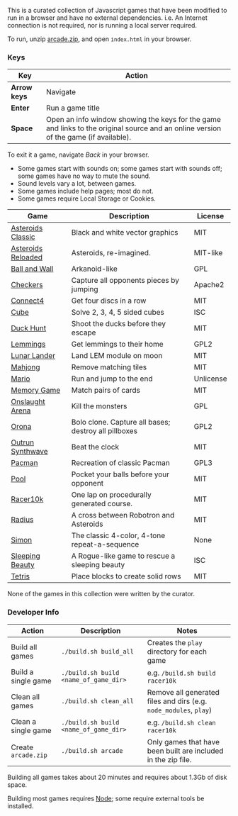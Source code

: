 This is a curated collection of Javascript games that have been modified to run in a browser and have no external dependencies. i.e. An Internet connection is not required, nor is running a local server required.

To run, unzip [arcade.zip](arcade.zip), and open `index.html` in your browser.

### Keys
 Key   |  Action
-------|--------------
__Arrow keys__ | Navigate  
__Enter__      | Run a game title  
__Space__      | Open an info window showing the keys for the game and links to the original source and an online version of the game (if available).

To exit it a game, navigate _Back_ in your browser.

 * Some games start with sounds on; some games start with sounds off; some games have no way to mute the sound.
 * Sound levels vary a lot, between games.
 * Some games include help pages; most do not.
 * Some games require Local Storage or Cookies.


  Game |  Description | License
-------|--------------|---------
[Asteroids Classic](https://github.com/dmcinnes/HTML5-Asteroids)| Black and white vector graphics | MIT
[Asteroids Reloaded](https://github.com/kevinroast/Asteroids-Reloaded) | Asteroids, re-imagined. | MIT-like
[Ball and Wall](https://github.com/budnix/ball-and-wall)        | Arkanoid-like | GPL
[Checkers](https://github.com/kschuetz/checkers)                | Capture all opponents pieces by jumping | Apache2
[Connect4](https://github.com/kenrick95/c4)                     | Get four discs in a row | MIT
[Cube](https://github.com/bsehovac/the-cube)                    | Solve 2, 3, 4, 5 sided cubes | ISC
[Duck Hunt](https://github.com/MattSurabian/DuckHunt-JS)        | Shoot the ducks before they escape | MIT
[Lemmings](https://github.com/radare/fxos-app-lemmings)         | Get lemmings to their home | GPL2
[Lunar Lander](https://github.com/sebleedelisle/apollolander)   | Land LEM module on moon | MIT
[Mahjong](https://github.com/ffalt/mah)                         | Remove matching tiles | MIT
[Mario](https://github.com/robertkleffner/mariohtml5)           | Run and jump to the end | Unlicense
[Memory Game](https://github.com/mmenavas/memory-game)          | Match pairs of cards | MIT
[Onslaught Arena](https://github.com/lostdecade/onslaught_arena)| Kill the monsters | GPL
[Orona](https://github.com/stephank/orona)                      | Bolo clone. Capture all bases; destroy all pillboxes | GPL2
[Outrun Synthwave](https://github.com/lrq3000/javascript-racer) | Beat the clock | MIT
[Pacman](https://github.com/shaunlebron/pacman)                 | Recreation of classic Pacman | GPL3
[Pool](https://github.com/henshmi/Classic-Pool-Game)            | Pocket your balls before your opponent | MIT
[Racer10k](https://github.com/onaluf/RacerJS)                   | One lap on procedurally generated course.  | MIT
[Radius](https://github.com/jackrugile/radius-raid-js13k)       | A cross between Robotron and Asteroids | MIT
[Simon](https://github.com/Kuljeet-123/Simon-Game)              | The classic 4-color, 4-tone repeat-a-sequence | None
[Sleeping Beauty](https://github.com/ondras/sleeping-beauty)    | A Rogue-like game to rescue a sleeping beauty | ISC
[Tetris](https://github.com/mimshwright/mimstris)               | Place blocks to create solid rows | MIT

None of the games in this collection were written by the curator.

### Developer Info

Action |  Description | Notes
-------|--------------|---------
Build all games     | `./build.sh build_all`                | Creates the `play` directory for each game
Build a single game | `./build.sh build <name_of_game_dir>` | e.g. `/build.sh build racer10k`
Clean all games     | `./build.sh clean_all`                | Remove all generated files and dirs (e.g. `node_modules`, `play`)
Clean a single game | `./build.sh build <name_of_game_dir>` | e.g. `/build.sh clean racer10k`
Create `arcade.zip` |`./build.sh arcade`                    | Only games that have been built are included in the zip file.

Building all games takes about 20 minutes and requires about 1.3Gb of disk space.

Building most games requires [Node](http://nodejs.org); some require external tools be installed.
